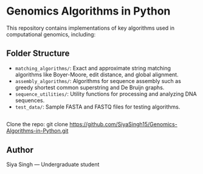 # Genomics Algorithms in Python

This repository contains implementations of key algorithms used in computational genomics, including:

##  Folder Structure

- `matching_algorithms/`: Exact and approximate string matching algorithms like Boyer-Moore, edit distance, and global alignment.
- `assembly_algorithms/`: Algorithms for sequence assembly such as greedy shortest common superstring and De Bruijn graphs.
- `sequence_utilities/`: Utility functions for processing and analyzing DNA sequences.
- `test_data/`: Sample FASTA and FASTQ files for testing algorithms.

##

Clone the repo:
git clone https://github.com/SiyaSingh15/Genomics-Algorithms-in-Python.git


##  Author

Siya Singh — Undergraduate student 
